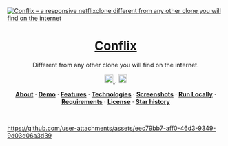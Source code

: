 <a href="https://conflixtv.vercel.app/">
  <img alt="Conflix – a responsive netflixclone different from any other clone you will find on the internet" src="https://github.com/user-attachments/assets/57a6e289-5bd9-4e9e-a2c2-36eeeb04ecd5">
  <h1 align="center">Conflix</h1>
</a>

<p align="center">
  Different from any other clone you will find on the internet.
</p>

<p align="center">
  <a href="https://twitter.com/charlesxstorm" target="_blank">
    <img width="20px" src="https://github.com/user-attachments/assets/5d2bbb89-6c05-4e1e-bd61-4e3736a9f0e0" alt="Twitter" />
  </a>.
  <a href="https://instagram.com/charlesxstorm" target="_blank">
    <img width="20px" src="https://github.com/user-attachments/assets/42ed4e22-a367-4cf9-a0ba-2cbfde8e86ed" alt="Instagram" />
  </a>
</p>

<p align="center">
  <a href="#-about"><strong>About</strong></a> ·
  <a href="#%EF%B8%8F-demo"><strong>Demo</strong></a> ·
  <a href="#sparkles-features"><strong>Features</strong></a> ·
  <a href="#rocket-technologies"><strong>Technologies</strong></a> ·
  <a href="#-screenshots"><strong>Screenshots</strong></a> ·
  <a href="#-run-locally"><strong>Run Locally</strong></a> ·
  <a href="#white_check_mark-requirements"><strong>Requirements</strong></a> ·
  <a href="#-license"><strong>License</strong></a> ·
  <a href="#-star-history"><strong>Star history</strong></a>
</p>
<br/>

https://github.com/user-attachments/assets/eec79bb7-aff0-46d3-9349-9d03d06a3d39

<br/>




